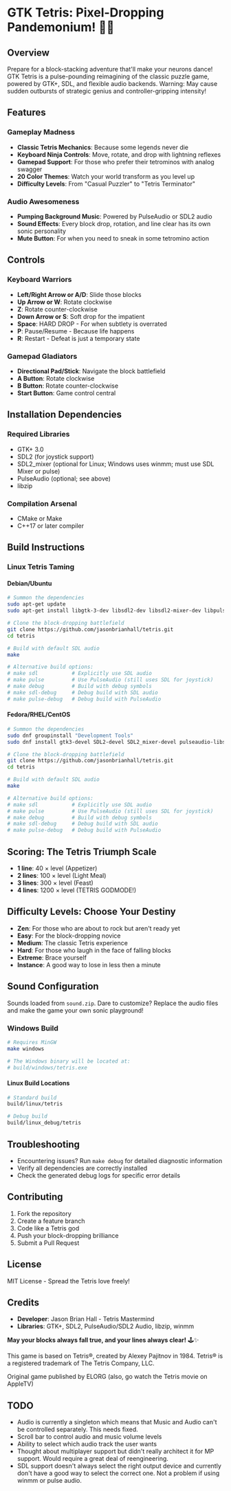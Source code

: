 # GTK Tetris: Pixel-Dropping Pandemonium! 🧩🚀

## Overview

Prepare for a block-stacking adventure that'll make your neurons dance! GTK Tetris is a pulse-pounding reimagining of the classic puzzle game, powered by GTK+, SDL, and flexible audio backends. Warning: May cause sudden outbursts of strategic genius and controller-gripping intensity!

## Features

### Gameplay Madness
- **Classic Tetris Mechanics**: Because some legends never die
- **Keyboard Ninja Controls**: Move, rotate, and drop with lightning reflexes
- **Gamepad Support**: For those who prefer their tetrominos with analog swagger
- **20 Color Themes**: Watch your world transform as you level up
- **Difficulty Levels**: From "Casual Puzzler" to "Tetris Terminator"

### Audio Awesomeness
- **Pumping Background Music**: Powered by PulseAudio or SDL2 audio
- **Sound Effects**: Every block drop, rotation, and line clear has its own sonic personality
- **Mute Button**: For when you need to sneak in some tetromino action

## Controls

### Keyboard Warriors
- **Left/Right Arrow or A/D**: Slide those blocks
- **Up Arrow or W**: Rotate clockwise
- **Z**: Rotate counter-clockwise
- **Down Arrow or S**: Soft drop for the impatient
- **Space**: HARD DROP - For when subtlety is overrated
- **P**: Pause/Resume - Because life happens
- **R**: Restart - Defeat is just a temporary state

### Gamepad Gladiators
- **Directional Pad/Stick**: Navigate the block battlefield
- **A Button**: Rotate clockwise
- **B Button**: Rotate counter-clockwise
- **Start Button**: Game control central

## Installation Dependencies

### Required Libraries
- GTK+ 3.0
- SDL2 (for joystick support)
- SDL2_mixer (optional for Linux; Windows uses winmm; must use SDL Mixer or pulse)
- PulseAudio (optional; see above)
- libzip

### Compilation Arsenal
- CMake or Make
- C++17 or later compiler

## Build Instructions

### Linux Tetris Taming

#### Debian/Ubuntu
```bash
# Summon the dependencies
sudo apt-get update
sudo apt-get install libgtk-3-dev libsdl2-dev libsdl2-mixer-dev libpulse-dev libzip-dev gcc g++ make

# Clone the block-dropping battlefield
git clone https://github.com/jasonbrianhall/tetris.git
cd tetris

# Build with default SDL audio
make

# Alternative build options:
# make sdl           # Explicitly use SDL audio
# make pulse         # Use PulseAudio (still uses SDL for joystick)
# make debug         # Build with debug symbols
# make sdl-debug     # Debug build with SDL audio
# make pulse-debug   # Debug build with PulseAudio
```

#### Fedora/RHEL/CentOS
```bash
# Summon the dependencies
sudo dnf groupinstall "Development Tools"
sudo dnf install gtk3-devel SDL2-devel SDL2_mixer-devel pulseaudio-libs-devel libzip-devel gcc-c++

# Clone the block-dropping battlefield
git clone https://github.com/jasonbrianhall/tetris.git
cd tetris

# Build with default SDL audio
make

# Alternative build options:
# make sdl           # Explicitly use SDL audio
# make pulse         # Use PulseAudio (still uses SDL for joystick)
# make debug         # Build with debug symbols
# make sdl-debug     # Debug build with SDL audio
# make pulse-debug   # Debug build with PulseAudio
```

## Scoring: The Tetris Triumph Scale

- **1 line**: 40 × level (Appetizer)
- **2 lines**: 100 × level (Light Meal)
- **3 lines**: 300 × level (Feast)
- **4 lines**: 1200 × level (TETRIS GODMODE!)

## Difficulty Levels: Choose Your Destiny

- **Zen**: For those who are about to rock but aren't ready yet
- **Easy**: For the block-dropping novice
- **Medium**: The classic Tetris experience
- **Hard**: For those who laugh in the face of falling blocks
- **Extreme**: Brace yourself
- **Instance**: A good way to lose in less then a minute

## Sound Configuration
Sounds loaded from `sound.zip`. Dare to customize? Replace the audio files and make the game your own sonic playground!

### Windows Build
```bash
# Requires MinGW
make windows

# The Windows binary will be located at:
# build/windows/tetris.exe
```

#### Linux Build Locations
```bash
# Standard build
build/linux/tetris

# Debug build
build/linux_debug/tetris
```

## Troubleshooting
- Encountering issues? Run `make debug` for detailed diagnostic information
- Verify all dependencies are correctly installed
- Check the generated debug logs for specific error details

## Contributing
1. Fork the repository
2. Create a feature branch
3. Code like a Tetris god
4. Push your block-dropping brilliance
5. Submit a Pull Request

## License
MIT License - Spread the Tetris love freely!

## Credits
- **Developer**: Jason Brian Hall - Tetris Mastermind
- **Libraries**: GTK+, SDL2, PulseAudio/SDL2 Audio, libzip, winmm

**May your blocks always fall true, and your lines always clear!** 🕹️✨

This game is based on Tetris®, created by Alexey Pajitnov in 1984.
Tetris® is a registered trademark of The Tetris Company, LLC.

Original game published by ELORG (also, go watch the Tetris movie on AppleTV)

## TODO

* Audio is currently a singleton which means that Music and Audio can't be controlled separately.  This needs fixed.
* Scroll bar to control audio and music volume levels
* Ability to select which audio track the user wants
* Thought about multiplayer support but didn't really architect it for MP support.  Would require a great deal of reengineering.
* SDL support doesn't always select the right output device and currently don't have a good way to select the correct one.  Not a problem if using winmm or pulse audio.  

